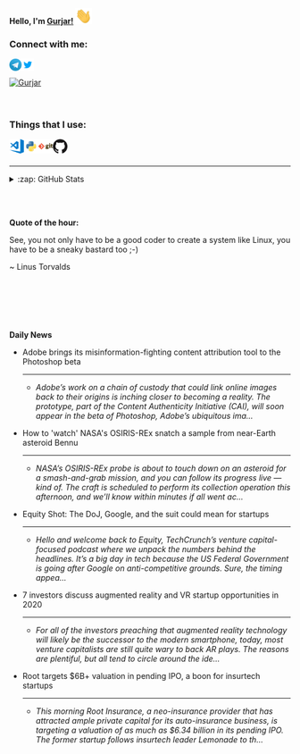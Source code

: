 #### Hello, I'm [Gurjar!](https://GurjarKing.github.io) <img src="https://raw.githubusercontent.com/ABSphreak/ABSphreak/master/gifs/Hi.gif" width="30px"></h2>


### Connect with me:

[<img align="left" alt="Gurjar | Telegram" width="22px" src="https://raw.githubusercontent.com/github/explore/80688e429a7d4ef2fca1e82350fe8e3517d3494d/topics/telegram/telegram.png" />][Telegram]
[<img align="left" alt="Gurjar | Twitter" width="22px" src="https://raw.githubusercontent.com/github/explore/80688e429a7d4ef2fca1e82350fe8e3517d3494d/topics/twitter/twitter.png" />][Twitter]
<br >
<br >
<a href="https://github.com/GurjarKing"><img src="https://komarev.com/ghpvc/?username=GurjarKing" alt="Gurjar" /></a> <br />
<br />
<br />
<!-- <br >

![](https://visitor-badge.glitch.me/badge?page_id=GurjarKing)

<br /> -->

### Things that I use:

[<img align="left" alt="Visual Studio Code" width="26px" src="https://raw.githubusercontent.com/github/explore/80688e429a7d4ef2fca1e82350fe8e3517d3494d/topics/visual-studio-code/visual-studio-code.png" />][VSCode]
[<img align="left" alt="Python" width="26px" src="https://raw.githubusercontent.com/github/explore/80688e429a7d4ef2fca1e82350fe8e3517d3494d/topics/python/python.png" />][Python]
[<img align="left" alt="Git" width="26px" src="https://raw.githubusercontent.com/github/explore/80688e429a7d4ef2fca1e82350fe8e3517d3494d/topics/git/git.png" />][Git]
[<img align="left" alt="GitHub" width="26px" src="https://raw.githubusercontent.com/github/explore/78df643247d429f6cc873026c0622819ad797942/topics/github/github.png" />][Github]

<br />
<br />

---
<details>
  <summary>:zap: GitHub Stats</summary>

<img align="left" alt="Gurjar's Github Stats" src="https://github-readme-stats.vercel.app/api?username=GurjarKing&show_icons=true&hide_border=true&count_private=true&include_all_commit=true&theme=algolia" />

</details>

<!-- ### 🔔 My latest tweet
<a href="https://twitter.com/Gurjar_King43" target="_blank">
	<img src="https://github.com/GurjarKing/GurjarKing/raw/master/tweet.png" width="70%" align="center" alt="Click to view on Twitter" title="My latest tweet, as an image"/>
</a> -->
<br>

<pre>

</pre>

**Quote of the hour:**

See, you not only have to be a good coder to create a system like Linux, you have to be a sneaky bastard too ;-)

~ Linus Torvalds
<pre>

</pre>
<br>
<pre>


</pre>
<strong>Daily News</strong>
  
  - Adobe brings its misinformation-fighting content attribution tool to the Photoshop beta
     <hr/>
     
      - *Adobe’s work on a chain of custody that could link online images back to their origins is inching closer to becoming a reality. The prototype, part of the Content Authenticity Initiative (CAI), will soon appear in the beta of Photoshop, Adobe’s ubiquitous ima…*
     
  - How to 'watch' NASA's OSIRIS-REx snatch a sample from near-Earth asteroid Bennu
      <hr/>
      
      - *NASA’s OSIRIS-REx probe is about to touch down on an asteroid for a smash-and-grab mission, and you can follow its progress live — kind of. The craft is scheduled to perform its collection operation this afternoon, and we’ll know within minutes if all went ac…*
      
  - Equity Shot: The DoJ, Google, and the suit could mean for startups
      <hr/>
      
      - *Hello and welcome back to Equity, TechCrunch’s venture capital-focused podcast where we unpack the numbers behind the headlines. It’s a big day in tech because the US Federal Government is going after Google on anti-competitive grounds. Sure, the timing appea…*
      
  - 7 investors discuss augmented reality and VR startup opportunities in 2020
      <hr/>
      
      - *For all of the investors preaching that augmented reality technology will likely be the successor to the modern smartphone, today, most venture capitalists are still quite wary to back AR plays. The reasons are plentiful, but all tend to circle around the ide…*
       
  - Root targets $6B+ valuation in pending IPO, a boon for insurtech startups
      <hr/>
       
       - *This morning Root Insurance, a neo-insurance provider that has attracted ample private capital for its auto-insurance business, is targeting a valuation of as much as $6.34 billion in its pending IPO. The former startup follows insurtech leader Lemonade to th…*
      

<br />

[VSCode]: https://code.visualstudio.com/
[Python]: https://www.python.org/
[Git]: https://git-scm.com/
[Github]: https://github.com/
[Telegram]: https://t.me/Gurjar_King/
[Twitter]: https://twitter.com/Gurjar_King43/
